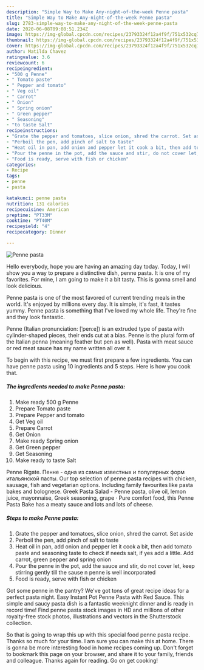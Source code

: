 ```yaml
---
description: "Simple Way to Make Any-night-of-the-week Penne pasta"
title: "Simple Way to Make Any-night-of-the-week Penne pasta"
slug: 2783-simple-way-to-make-any-night-of-the-week-penne-pasta
date: 2020-06-08T09:08:51.234Z
image: https://img-global.cpcdn.com/recipes/23793324f12a4f9f/751x532cq70/penne-pasta-recipe-main-photo.jpg
thumbnail: https://img-global.cpcdn.com/recipes/23793324f12a4f9f/751x532cq70/penne-pasta-recipe-main-photo.jpg
cover: https://img-global.cpcdn.com/recipes/23793324f12a4f9f/751x532cq70/penne-pasta-recipe-main-photo.jpg
author: Matilda Chavez
ratingvalue: 3.6
reviewcount: 6
recipeingredient:
- "500 g Penne"
- " Tomato paste"
- " Pepper and tomato"
- " Veg oil"
- " Carrot"
- " Onion"
- " Spring onion"
- " Green pepper"
- " Seasoning"
- "to taste Salt"
recipeinstructions:
- "Grate the pepper and tomatoes, slice onion, shred the carrot. Set aside"
- "Perboil the pen, add pinch of salt to taste"
- "Heat oil in pan, add onion and pepper let it cook a bit, then add tomato paste and seasoning taste to check if needs salt, if yes add a little. Add carrot, green pepper and spring onion"
- "Pour the penne in the pot, add the sauce and stir, do not cover let, keep stirring gently till the sause n penne is well incorporated"
- "Food is ready, serve with fish or chicken"
categories:
- Recipe
tags:
- penne
- pasta

katakunci: penne pasta 
nutrition: 131 calories
recipecuisine: American
preptime: "PT33M"
cooktime: "PT40M"
recipeyield: "4"
recipecategory: Dinner

---
```



![Penne pasta](https://img-global.cpcdn.com/recipes/23793324f12a4f9f/751x532cq70/penne-pasta-recipe-main-photo.jpg)

Hello everybody, hope you are having an amazing day today. Today, I will show you a way to prepare a distinctive dish, penne pasta. It is one of my favorites. For mine, I am going to make it a bit tasty. This is gonna smell and look delicious.

Penne pasta is one of the most favored of current trending meals in the world. It's enjoyed by millions every day. It is simple, it's fast, it tastes yummy. Penne pasta is something that I've loved my whole life. They're fine and they look fantastic.

Penne (Italian pronunciation: [ˈpenːe]) is an extruded type of pasta with cylinder-shaped pieces, their ends cut at a bias. Penne is the plural form of the Italian penna (meaning feather but pen as well). Pasta with meat sauce or red meat sauce has my name written all over it.


To begin with this recipe, we must first prepare a few ingredients. You can have penne pasta using 10 ingredients and 5 steps. Here is how you cook that.

<!--inarticleads1-->

##### The ingredients needed to make Penne pasta:

1. Make ready 500 g Penne
1. Prepare  Tomato paste
1. Prepare  Pepper and tomato
1. Get  Veg oil
1. Prepare  Carrot
1. Get  Onion
1. Make ready  Spring onion
1. Get  Green pepper
1. Get  Seasoning
1. Make ready to taste Salt


Penne Rigate. Пенне - одна из самых известных и популярных форм итальянской пасты. Our top selection of penne pasta recipes with chicken, sausage, fish and vegetarian options. Including family favourites like pasta bakes and bolognese. Greek Pasta Salad - Penne pasta, olive oil, lemon juice, mayonnaise, Greek seasoning, grape · Pure comfort food, this Penne Pasta Bake has a meaty sauce and lots and lots of cheese. 

<!--inarticleads2-->

##### Steps to make Penne pasta:

1. Grate the pepper and tomatoes, slice onion, shred the carrot. Set aside
1. Perboil the pen, add pinch of salt to taste
1. Heat oil in pan, add onion and pepper let it cook a bit, then add tomato paste and seasoning taste to check if needs salt, if yes add a little. Add carrot, green pepper and spring onion
1. Pour the penne in the pot, add the sauce and stir, do not cover let, keep stirring gently till the sause n penne is well incorporated
1. Food is ready, serve with fish or chicken


Got some penne in the pantry? We&#39;ve got tons of great recipe ideas for a perfect pasta night. Easy Instant Pot Penne Pasta with Red Sauce. This simple and saucy pasta dish is a fantastic weeknight dinner and is ready in record time! Find penne pasta stock images in HD and millions of other royalty-free stock photos, illustrations and vectors in the Shutterstock collection. 

So that is going to wrap this up with this special food penne pasta recipe. Thanks so much for your time. I am sure you can make this at home. There is gonna be more interesting food in home recipes coming up. Don't forget to bookmark this page on your browser, and share it to your family, friends and colleague. Thanks again for reading. Go on get cooking!
